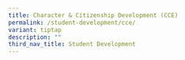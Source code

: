 ```yaml
---
title: Character & Citizenship Development (CCE)
permalink: /student-development/cce/
variant: tiptap
description: ""
third_nav_title: Student Development
---
```

